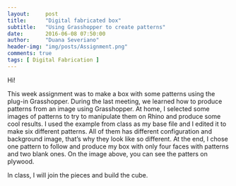 ```yaml
---
layout:     post
title:      "Digital fabricated box"
subtitle:   "Using Grasshopper to create patterns"
date:       2016-06-08 07:50:00
author:     "Duana Severiano"
header-img: "img/posts/Assignment.png"
comments: true
tags: [ Digital Fabrication ]
---
```


Hi!

This week assignment was to make a box with some patterns using the plug-in Grasshopper. During the last meeting, we learned how to produce patterns from an image using Grasshopper. At home, I selected some images of patterns to try to manipulate them on Rhino and produce some cool results. I used the example from class as my base file and I edited it to make six different patterns. All of them has different configuration and background image, that’s why they look like so different. At the end, I chose one pattern to follow and produce my box with only four faces with patterns and two blank ones. On the image above, you can see the patters on plywood. 

In class, I will join the pieces and build the cube.
